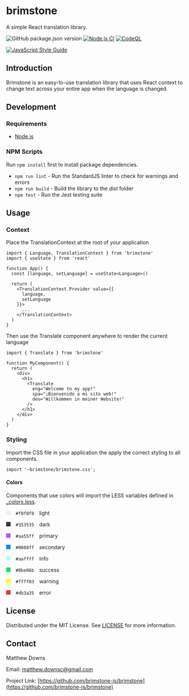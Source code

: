 # brimstone

A simple React translation library.

![GitHub package.json version](https://img.shields.io/github/package-json/v/brimstone-js/brimstone?label=Version)
[![Node.js CI](https://github.com/brimstone-js/brimstone/actions/workflows/node.js.yml/badge.svg)](https://github.com/brimstone-js/brimstone/actions/workflows/node.js.yml)
[![CodeQL](https://github.com/brimstone-js/brimstone/actions/workflows/codeql-analysis.yml/badge.svg)](https://github.com/brimstone-js/brimstone/actions/workflows/codeql-analysis.yml)

[![JavaScript Style Guide](https://cdn.rawgit.com/standard/standard/master/badge.svg)](https://github.com/standard/standard)




## Introduction

Brimstone is an easy-to-use translation library that uses React context to change text across your entire app when the language is changed.




## Development

### Requirements

* [Node.js](https://nodejs.org)

### NPM Scripts

Run `npm install` first to install package dependencies.

* `npm run lint` - Run the StandardJS linter to check for warnings and errors
* `npm run build` - Build the library to the _dist_ folder
* `npm test` - Run the Jest testing suite




## Usage

### Context

Place the TranslationContext at the root of your application

```tsx
import { Language, TranslationContext } from 'brimstone'
import { useState } from 'react'

function App() {
  const [language, setLanguage] = useState<Language>()

  return (
    <TranslationContext.Provider value={{
      language,
      setLanguage
    }}>
      ...
    </TranslationContext>
  )
}
```

Then use the Translate component anywhere to render the current language

```tsx
import { Translate } from 'brimstone'

function MyComponent() {
  return (
    <div>
      <h1>
        <Translate
          eng="Welcome to my app!"
          spa="¡Bienvenido a mi sito web!"
          deu="Willkommen in meiner Website!"
        />
      </h1>
    </div>
  )
}
```

### Styling

Import the CSS file in your application the apply the correct styling to all components.

```tsx
import '~brimstone/brimstone.css';
```

#### Colors

Components that use colors will import the LESS variables defined in [_colors.less](./_colors.less).

<svg width="12" height="12"><rect width="12" height="12" style="fill:#f0f0f0" /></svg>&emsp;`#f0f0f0`&emsp;light

<svg width="12" height="12"><rect width="12" height="12" style="fill:#353535" /></svg>&emsp;`#353535`&emsp;dark

<svg width="12" height="12"><rect width="12" height="12" style="fill:#aa55ff" /></svg>&emsp;`#aa55ff`&emsp;primary

<svg width="12" height="12"><rect width="12" height="12" style="fill:#0088ff" /></svg>&emsp;`#0088ff`&emsp;secondary

<svg width="12" height="12"><rect width="12" height="12" style="fill:#aaffff" /></svg>&emsp;`#aaffff`&emsp;info

<svg width="12" height="12"><rect width="12" height="12" style="fill:#0be06b" /></svg>&emsp;`#0be06b`&emsp;success

<svg width="12" height="12"><rect width="12" height="12" style="fill:#ffff03" /></svg>&emsp;`#ffff03`&emsp;warning

<svg width="12" height="12"><rect width="12" height="12" style="fill:#db3a35" /></svg>&emsp;`#db3a35`&emsp;error



## License

Distributed under the MIT License. See [LICENSE](https://github.com/brimstone-js/brimstone/tree/main/LICENSE) for more information.




## Contact

Matthew Downs

Email: [matthew.downsc@gmail.com](mailto:matthew.downsc@gmail.com)

Project Link: [https://github.com/brimstone-js/brimstone](https://github.com/brimstone-js/brimstone)
